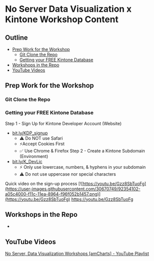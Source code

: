 # No Server Data Visualization x Kintone Workshop Content

## Outline <!-- omit in toc -->
<!-- markdownlint-disable MD007 -->
* [Prep Work for the Workshop](#prep-work-for-the-workshop)
  * [Git Clone the Repo](#git-clone-the-repo)
  * [Getting your FREE Kintone Database](#getting-your-free-kintone-database)
* [Workshops in the Repo](#workshops-in-the-repo)
* [YouTube Videos](#youtube-videos)
<!-- markdownlint-enable MD007 -->

## Prep Work for the Workshop

### Git Clone the Repo

### Getting your FREE Kintone Database

Step 1 - Sign Up for Kintone Developer Account (Website)
  * [bit.ly/KDP_signup](https://bit.ly/KDP_signup)
    * ⚠ Do NOT use Safari
    * ⚡Accept Cookies First
    * ✅ Use Chrome & Firefox
Step 2 - Create a Kintone Subdomain (Environment)
  * [bit.ly/K_DevLic](http://bit.ly/K_DevLic)
    * ⚡ Only use lowercase, numbers, & hyphens in your subdomain
    * ⚠ Do not use uppercase nor special characters

Quick video on the sign-up process
[![https://youtu.be/Gzz8SbTuoFg](https://user-images.githubusercontent.com/30670749/92354102-a05c4000-f11c-11ea-8964-f96f052b1457.png)](https://youtu.be/Gzz8SbTuoFg) <https://youtu.be/Gzz8SbTuoFg>

## Workshops in the Repo

  * 

## YouTube Videos

[No Server, Data Visualization Workshops [amCharts] - YouTube Playlist](https://youtube.com/playlist?list=PL_Mf7E0DfF04Nn1JGoxmKg0NZpooFFyI2)
